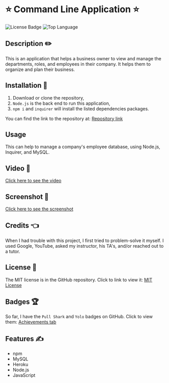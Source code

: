 # ⭐ Command Line Application ⭐

![License Badge](https://img.shields.io/github/license/123sites/Command-Line-Application) ![Top Language](https://img.shields.io/github/languages/top/123sites/Command-Line-Application)

## Description ✏️

This is an application that helps a business owner to view and manage the departments, roles, and employees in their company.  It helps them to organize and plan their business.

## Installation 🔑

1.  Download or clone the repository,
2.  ```Node.js``` is the back end to run this application,
3.  ```npm i``` and ```inquirer``` will install the listed dependencies packages.

You can find the link to the repository at:
[Repository link](https://github.com/123sites/Command-Line-Application.git)

## Usage

This can help to manage a company's employee database, using Node.js, Inquirer, and MySQL.

## Video 🎯

[Click here to see the video]()

## Screenshot 🎯

[Click here to see the screenshot]() 

## Credits 👈

When I had trouble with this project, I first tried to problem-solve it myself. I used Google, YouTube, asked my instructor, his TA's, and/or reached out to a tutor.

## License 📝

The MIT license is in the GitHub repository.  Click to link to view it:
[MIT License](https://github.com/123sites/Command-Line/blob/main/LICENSE)

## Badges 🏆

So far, I have the `Pull Shark` and `Yolo` badges on GitHub.  Click to view them:
[Achievements tab](https://github.com/123sites?tab=achievements)

## Features ✍

- npm
- MySQL
- Heroku
- Node.js
- JavaScript
